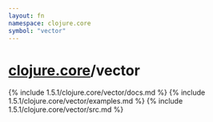 ```yaml
---
layout: fn
namespace: clojure.core
symbol: "vector"
---
```


# [clojure.core](../)/vector

{% include 1.5.1/clojure.core/vector/docs.md %}
{% include 1.5.1/clojure.core/vector/examples.md %}
{% include 1.5.1/clojure.core/vector/src.md %}

